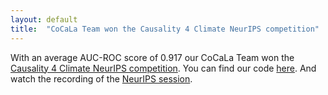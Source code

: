 ```yaml
---
layout: default
title:  "CoCaLa Team won the Causality 4 Climate NeurIPS competition"
---
```


With an average AUC-ROC score of 0.917 our CoCaLa Team won the 
[Causality 4 Climate NeurIPS competition](https://causeme.uv.es/neurips2019/). 
You can find our code 
[here](https://github.com/sweichwald/CoCaLa-CauseMe-NeurIPS-competition).
And watch the recording of the 
[NeurIPS session](https://slideslive.com/38922052/competition-track-day-21). 

